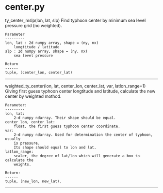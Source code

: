 # center.py
ty_center_mslp(lon, lat, slp)
    Find typhoon center by minimum sea level pressure grid (no weighted).
    
    Parameter
    ---------
    lon, lat : 2d numpy array, shape = (ny, nx)
        longtitude / latitude
    slp : 2d numpy array, shape = (ny, nx)
        sea level pressure
        
    Return
    ------
    tuple, (center_lon, center_lat)



******
weighted_ty_center(lon, lat, center_lon, center_lat, var, latlon_range=1)
    Giving first guess typhoon center longtitude and latitude, calculate the 
    new center by weighted mothod.
    
    Parameter:
    ---------
    lon, lat: 
        2-d numpy ndarray. Their shape should be equal.
    center_lon, center_lat: 
        float, the first guess typhoon center coordinate.
    var:
        2-d numpy ndarray. Used for determination the center of typhoon, usually
        is pressure.
        Its shape should equal to lon and lat.
    latlon_range: 
        scaler, the degree of lat/lon which will generate a box to calculate the
        weights.
        
    Return:
    ------
    tuple, (new_lon, new_lat). 



******